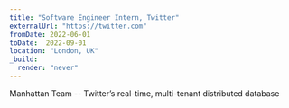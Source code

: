 ```yaml
---
title: "Software Engineer Intern, Twitter"
externalUrl: "https://twitter.com"
fromDate: 2022-06-01
toDate:  2022-09-01
location: "London, UK"
_build:
  render: "never"
---
```


Manhattan Team -- Twitter’s real-time, multi-tenant distributed database